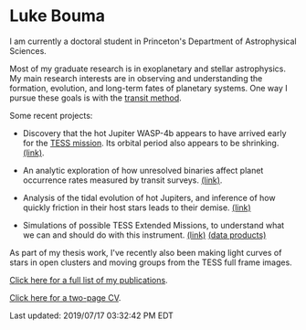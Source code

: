 # Luke Bouma

I am currently a doctoral student in Princeton's Department of Astrophysical
Sciences. 

Most of my graduate research is in exoplanetary and stellar astrophysics.  My
main research interests are in observing and understanding the formation,
evolution, and long-term fates of planetary systems. One way I pursue these
goals is with the [transit
method](http://www.iac.es/proyecto/tep/transitmet.html).

Some recent projects:

* Discovery that the hot Jupiter WASP-4b appears to have arrived early for the
  [TESS mission](https://en.wikipedia.org/wiki/Transiting_Exoplanet_Survey_Satellite).
  Its orbital period also appears to be shrinking.
  [(link)](https://ui.adsabs.harvard.edu/abs/2019AJ....157..217B/abstract). 

* An analytic exploration of how unresolved binaries affect planet occurrence
  rates measured by transit surveys.
  [(link)](https://ui.adsabs.harvard.edu/abs/2018AJ....155..244B/abstract). 

* Analysis of the tidal evolution of hot Jupiters, and inference of how
  quickly friction in their host stars leads to their demise.
  [(link)](https://ui.adsabs.harvard.edu/abs/2018AJ....155..165P/abstract)

* Simulations of possible TESS Extended Missions, to understand what we can and
  should do with this instrument.
  [(link)](https://ui.adsabs.harvard.edu/abs/2017arXiv170508891B/abstract)
  [(data products)](https://scholar.princeton.edu/jwinn/extended-mission-simulations)

As part of my thesis work, I've recently also been making light curves of stars
in open clusters and moving groups from the TESS full frame images.

[Click here for a full list of my
publications](https://ui.adsabs.harvard.edu/search/filter_database_fq_database=OR&filter_database_fq_database=database%3A%22astronomy%22&fq=%7B!type%3Daqp%20v%3D%24fq_database%7D&fq_database=(database%3A%22astronomy%22)&q=author%3A(%22bouma%2C%20l%22)&sort=date%20desc%2C%20bibcode%20desc).

[Click here for a two-page
CV](https://www.dropbox.com/s/hvid49pj3586hfi/LukeBouma_CV_20190717.pdf?dl=0).

Last updated: 2019/07/17 03:32:42 PM EDT
